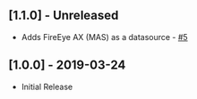 ## [1.1.0] - Unreleased

-   Adds FireEye AX (MAS) as a datasource - [#5](https://github.com/yampelo/beagle/pull/5)

## [1.0.0] - 2019-03-24

-   Initial Release
